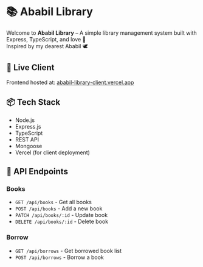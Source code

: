 # 📚 Ababil Library

Welcome to **Ababil Library** – A simple library management system built with
Express, TypeScript, and love 💖  
Inspired by my dearest Ababil 🕊️

## 🚀 Live Client

Frontend hosted at:
[ababil-library-client.vercel.app](https://ababil-library-client-dx8q.vercel.app)

## 📦 Tech Stack

- Node.js
- Express.js
- TypeScript
- REST API
- Mongoose
- Vercel (for client deployment)

## 🔗 API Endpoints

### Books

- `GET /api/books` - Get all books
- `POST /api/books` - Add a new book
- `PATCH /api/books/:id` - Update book
- `DELETE /api/books/:id` - Delete book

### Borrow

- `GET /api/borrows` - Get borrowed book list
- `POST /api/borrows` - Borrow a book
